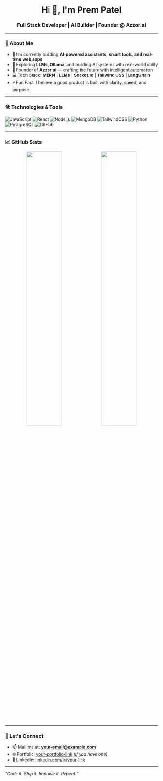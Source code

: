 <h1 align="center">Hi 👋, I'm Prem Patel</h1>
<h3 align="center">Full Stack Developer | AI Builder | Founder @ Azzor.ai</h3>

---

### 🚀 About Me

- 🔭 I’m currently building **AI-powered assistants, smart tools, and real-time web apps**
- 🧠 Exploring **LLMs**, **Ollama**, and building AI systems with real-world utility
- 💼 Founder of **Azzor.ai** — crafting the future with intelligent automation
- 💻 Tech Stack: **MERN** | **LLMs** | **Socket.io** | **Tailwind CSS** | **LangChain**
- ⚡ Fun Fact: I believe a good product is built with clarity, speed, and purpose

---

### 🛠️ Technologies & Tools

![JavaScript](https://img.shields.io/badge/-JavaScript-black?style=flat-square&logo=javascript)
![React](https://img.shields.io/badge/-React-black?style=flat-square&logo=react)
![Node.js](https://img.shields.io/badge/-Node.js-black?style=flat-square&logo=node.js)
![MongoDB](https://img.shields.io/badge/-MongoDB-black?style=flat-square&logo=mongodb)
![TailwindCSS](https://img.shields.io/badge/-TailwindCSS-38B2AC?style=flat-square&logo=tailwind-css&logoColor=white)
![Python](https://img.shields.io/badge/-Python-black?style=flat-square&logo=python)
![PostgreSQL](https://img.shields.io/badge/-PostgreSQL-black?style=flat-square&logo=postgresql)
![GitHub](https://img.shields.io/badge/-GitHub-black?style=flat-square&logo=github)

---

### 📈 GitHub Stats

<p align="center">
  <img src="https://github-readme-stats.vercel.app/api?username=your-username&show_icons=true&theme=github_dark" width="48%" />
  <img src="https://github-readme-streak-stats.herokuapp.com?user=your-username&theme=github-dark" width="48%" />
</p>

---

### 🔗 Let's Connect

- 📫 Mail me at: **your-email@example.com**
- 🌐 Portfolio: [your-portfolio-link](https://your-portfolio.com) *(if you have one)*
- 💼 LinkedIn: [linkedin.com/in/your-link](https://linkedin.com/in/your-link)

---

*“Code it. Ship it. Improve it. Repeat.”*
